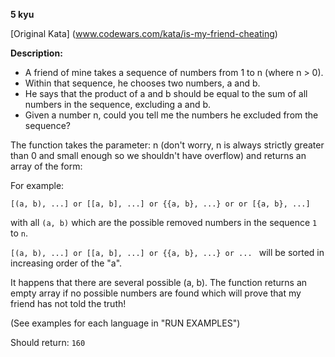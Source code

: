 **5 kyu**

[Original Kata] (www.codewars.com/kata/is-my-friend-cheating)

**Description:**

* A friend of mine takes a sequence of numbers from 1 to n (where n > 0).
* Within that sequence, he chooses two numbers, a and b.
* He says that the product of a and b should be equal to the sum of all numbers in the sequence, excluding a and b.
* Given a number n, could you tell me the numbers he excluded from the sequence?

The function takes the parameter: n (don't worry, n is always strictly greater than 0 and small enough so we shouldn't have overflow) and returns an array of the form:

For example:

`[(a, b), ...] or [[a, b], ...] or {{a, b}, ...} or or [{a, b}, ...]`

with all `(a, b)` which are the possible removed numbers in the sequence `1` to `n`.

`[(a, b), ...] or [[a, b], ...] or {{a, b}, ...} or ... ` will be sorted in increasing order of the "a".

It happens that there are several possible (a, b). The function returns an empty array if no possible numbers are found which will prove that my friend has not told the truth!

(See examples for each language in "RUN EXAMPLES")

Should return: `160`
